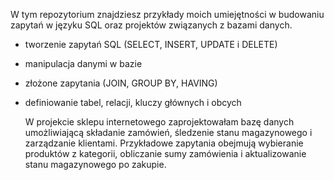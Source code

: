   W tym repozytorium znajdziesz przykłady moich umiejętności w budowaniu zapytań w języku SQL oraz projektów związanych z bazami danych.

- tworzenie zapytań SQL (SELECT, INSERT, UPDATE i DELETE)
- manipulacja danymi w bazie
- złożone zapytania (JOIN, GROUP BY, HAVING)
- definiowanie tabel, relacji, kluczy głównych i obcych

  W projekcie sklepu internetowego zaprojektowałam bazę danych umożliwiającą składanie zamówień, śledzenie stanu magazynowego i zarządzanie klientami. Przykładowe zapytania obejmują wybieranie produktów z kategorii, obliczanie sumy zamówienia i aktualizowanie stanu magazynowego po zakupie.
